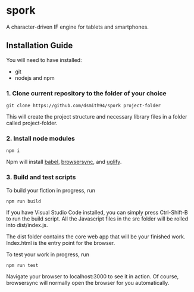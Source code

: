 # spork

A character-driven IF engine for tablets and smartphones.

## Installation Guide

You will need to have installed:

* git
* nodejs and npm

### 1. Clone current repository to the folder of your choice

```console
git clone https://github.com/dsmith94/spork project-folder
```

This will create the project structure and necessary library files in a folder called project-folder.

### 2. Install node modules

```console
npm i
```

Npm will install [babel](https://babeljs.io/), [browsersync](https://www.browsersync.io/), and [uglify](https://github.com/mishoo/UglifyJS).

### 3. Build and test scripts

To build your fiction in progress, run

```console
npm run build
```

If you have Visual Studio Code installed, you can simply press Ctrl-Shift-B to run the build script. All the Javascript files in the src folder will be rolled into dist/index.js.

The dist folder contains the core web app that will be your finished work. Index.html is the entry point for the browser.

To test your work in progress, run

```console
npm run test
```

Navigate your browser to localhost:3000 to see it in action. Of course, browsersync will normally open the browser for you automatically.

